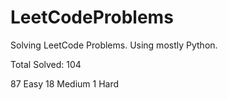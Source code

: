 # LeetCodeProblems
Solving LeetCode Problems. Using mostly Python. 

Total Solved: 104

87 Easy
18 Medium 
1 Hard
